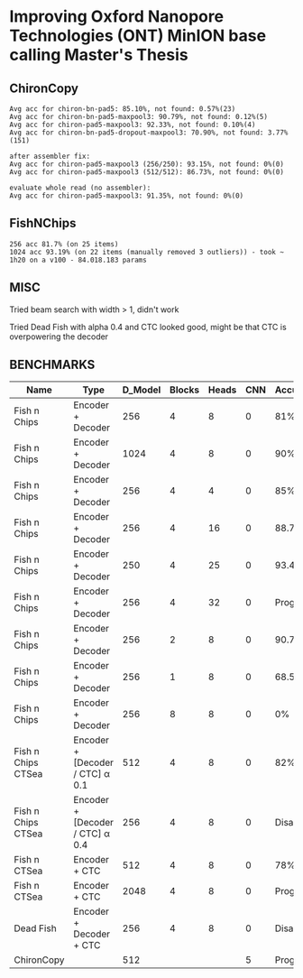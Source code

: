 # Improving Oxford Nanopore Technologies (ONT) MinION base calling Master's Thesis

## ChironCopy

```
Avg acc for chiron-bn-pad5: 85.10%, not found: 0.57%(23)
Avg acc for chiron-bn-pad5-maxpool3: 90.79%, not found: 0.12%(5)
Avg acc for chiron-pad5-maxpool3: 92.33%, not found: 0.10%(4)
Avg acc for chiron-bn-pad5-dropout-maxpool3: 70.90%, not found: 3.77%(151)

after assembler fix:
Avg acc for chiron-pad5-maxpool3 (256/250): 93.15%, not found: 0%(0)
Avg acc for chiron-pad5-maxpool3 (512/512): 86.73%, not found: 0%(0)

evaluate whole read (no assembler):
Avg acc for chiron-pad5-maxpool3: 91.35%, not found: 0%(0)
```

## FishNChips

```
256 acc 81.7% (on 25 items)
1024 acc 93.19% (on 22 items (manually removed 3 outliers)) - took ~ 1h20 on a v100 - 84.018.183 params
```

## MISC
Tried beam search with width > 1, didn't work

Tried Dead Fish with alpha 0.4 and CTC looked good, might be that CTC is overpowering the decoder

## BENCHMARKS

| Name               | Type                            | D_Model | Blocks | Heads | CNN | Accuracy |
|--------------------|---------------------------------|---------|--------|-------|-----|----------|
| Fish n Chips       | Encoder + Decoder               | 256     | 4      | 8     | 0   | 81%      |
| Fish n Chips       | Encoder + Decoder               | 1024    | 4      | 8     | 0   | 90%      |
| Fish n Chips       | Encoder + Decoder               | 256     | 4      | 4     | 0   | 85%      |
| Fish n Chips       | Encoder + Decoder               | 256     | 4      | 16    | 0   | 88.7%    |
| Fish n Chips       | Encoder + Decoder               | 250     | 4      | 25    | 0   | 93.41%   |
| Fish n Chips       | Encoder + Decoder               | 256     | 4      | 32    | 0   | Progress |
| Fish n Chips       | Encoder + Decoder               | 256     | 2      | 8     | 0   | 90.74%   |
| Fish n Chips       | Encoder + Decoder               | 256     | 1      | 8     | 0   | 68.54%   |
| Fish n Chips       | Encoder + Decoder               | 256     | 8      | 8     | 0   | 0%       |
| Fish n Chips CTSea | Encoder + [Decoder / CTC] α 0.1 | 512     | 4      | 8     | 0   | 82%      |
| Fish n Chips CTSea | Encoder + [Decoder / CTC] α 0.4 | 256     | 4      | 8     | 0   | Disaster |
| Fish n CTSea       | Encoder + CTC                   | 512     | 4      | 8     | 0   | 78%      |
| Fish n CTSea       | Encoder + CTC                   | 2048    | 4      | 8     | 0   | Progress |
| Dead Fish          | Encoder + Decoder + CTC         | 256     | 4      | 8     | 0   | Disaster |
| ChironCopy         |                                 | 512     |        |       | 5   | Progress |
